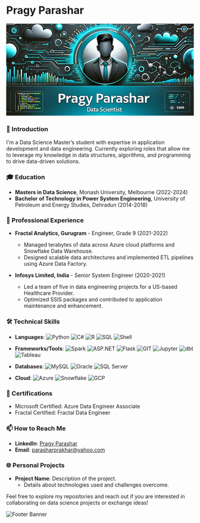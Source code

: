 # Pragy Parashar

![Profile Banner](https://github.com/pragy29/pragy29/blob/main/HeaderBanner.png)

### 👋 Introduction
I'm a Data Science Master’s student with expertise in application development and data engineering. Currently exploring roles that allow me to leverage my knowledge in data structures, algorithms, and programming to drive data-driven solutions.

### 🎓 Education
- **Masters in Data Science**, Monash University, Melbourne (2022-2024)
- **Bachelor of Technology in Power System Engineering**, University of Petroleum and Energy Studies, Dehradun (2014-2018)

### 💼 Professional Experience
- **Fractal Analytics, Gurugram** - Engineer, Grade 9 (2021-2022)
  - Managed terabytes of data across Azure cloud platforms and Snowflake Data Warehouse.
  - Designed scalable data architectures and implemented ETL pipelines using Azure Data Factory.

- **Infosys Limited, India** - Senior System Engineer (2020-2021)
  - Led a team of five in data engineering projects for a US-based Healthcare Provider.
  - Optimized SSIS packages and contributed to application maintenance and enhancement.

### 🛠 Technical Skills
- **Languages**:
![Python](https://img.shields.io/badge/Python-3776AB?style=for-the-badge&logo=python&logoColor=white)
![C#](https://img.shields.io/badge/C%23-239120?style=for-the-badge&logo=c-sharp&logoColor=white)
![R](https://img.shields.io/badge/R-276DC3?style=for-the-badge&logo=r&logoColor=white)
![SQL](https://img.shields.io/badge/SQL-4479A1?style=for-the-badge&logo=postgresql&logoColor=white)
![Shell](https://img.shields.io/badge/Shell-4EAA25?style=for-the-badge&logo=gnu-bash&logoColor=white)

- **Frameworks/Tools**:
![Spark](https://img.shields.io/badge/Apache%20Spark-E25A1C?style=for-the-badge&logo=apache-spark&logoColor=white)
![ASP.NET](https://img.shields.io/badge/ASP.NET-512BD4?style=for-the-badge&logo=dotnet&logoColor=white)
![Flask](https://img.shields.io/badge/Flask-000000?style=for-the-badge&logo=flask&logoColor=white)
![GIT](https://img.shields.io/badge/GIT-F05032?style=for-the-badge&logo=git&logoColor=white)
![Jupyter](https://img.shields.io/badge/Jupyter-F37626?style=for-the-badge&logo=jupyter&logoColor=white)
![dbt](https://img.shields.io/badge/dbt-FF694B?style=for-the-badge&logo=dbt&logoColor=white)
![Tableau](https://img.shields.io/badge/Tableau-E97627?style=for-the-badge&logo=tableau&logoColor=white)

- **Databases**:
![MySQL](https://img.shields.io/badge/MySQL-4479A1?style=for-the-badge&logo=mysql&logoColor=white)
![Oracle](https://img.shields.io/badge/Oracle-F80000?style=for-the-badge&logo=oracle&logoColor=white)
![SQL Server](https://img.shields.io/badge/SQL%20Server-CC2927?style=for-the-badge&logo=microsoft-sql-server&logoColor=white)

- **Cloud**:
![Azure](https://img.shields.io/badge/Azure-0078D4?style=for-the-badge&logo=microsoft-azure&logoColor=white)
![Snowflake](https://img.shields.io/badge/Snowflake-29B5E8?style=for-the-badge&logo=snowflake&logoColor=white)
![GCP](https://img.shields.io/badge/GCP-4285F4?style=for-the-badge&logo=google-cloud&logoColor=white)

### 🏅 Certifications
- Microsoft Certified: Azure Data Engineer Associate
- Fractal Certified: Fractal Data Engineer

### 📫 How to Reach Me
- **LinkedIn**: [Pragy Parashar](http://www.linkedin.com/in/pragy-parashar-08913675)
- **Email**: [parasharprakhar@yahoo.com](mailto:parasharprakhar@yahoo.com)

### 🌐 Personal Projects
- **Project Name**: Description of the project.
  - Details about technologies used and challenges overcome.

Feel free to explore my repositories and reach out if you are interested in collaborating on data science projects or exchange ideas!

![Footer Banner](https://via.placeholder.com/1000x100.png?text=Thank+you+for+visiting+my+profile!)
